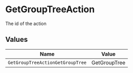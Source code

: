 # GetGroupTreeAction

The id of the action


## Values

| Name                             | Value                            |
| -------------------------------- | -------------------------------- |
| `GetGroupTreeActionGetGroupTree` | GetGroupTree                     |